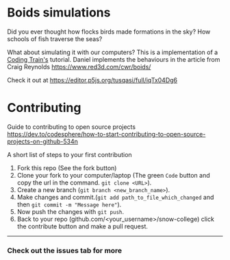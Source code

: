 # Boids simulations

Did you ever thought how flocks birds made formations in the sky? How schools of fish traverse the seas?

What about simulating it with our computers? This is a implementation of a  [Coding Train's](https://www.youtube.com/watch?v=mhjuuHl6qHM) tutorial. Daniel implements the behaviours in the article from Craig Reynolds https://www.red3d.com/cwr/boids/

Check it out at https://editor.p5js.org/tusqasi/full/iqTx04Dg6


# Contributing

Guide to contributing to open source projects https://dev.to/codesphere/how-to-start-contributing-to-open-source-projects-on-github-534n

A short list of steps to your first contribution
1. Fork this repo (See the fork button)
2. Clone your fork to your computer/laptop (The green `Code` button and  copy the url in the command. `git clone <URL>`).
3. Create a new branch (`git branch <new_branch_name>`).
4. Make changes and commit.(`git add path_to_file_which_changed` and then `git commit -m "Message here"`).
5. Now push the changes with `git push`.
6. Back to your repo (github.com/<your_username>/snow-college) click the contribute button and make a pull request.
---
<strong><h3>Check out the issues tab for more</h3></strong>
